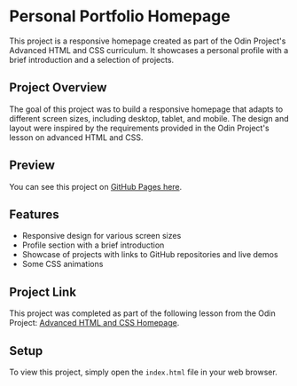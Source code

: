 # Personal Portfolio Homepage

This project is a responsive homepage created as part of the Odin Project's Advanced HTML and CSS curriculum. It showcases a personal profile with a brief introduction and a selection of projects.

## Project Overview

The goal of this project was to build a responsive homepage that adapts to different screen sizes, including desktop, tablet, and mobile. The design and layout were inspired by the requirements provided in the Odin Project's lesson on advanced HTML and CSS.

## Preview

You can see this project on [GitHub Pages here](https://jomcbob.github.io/homepage).

## Features

- Responsive design for various screen sizes
- Profile section with a brief introduction
- Showcase of projects with links to GitHub repositories and live demos
- Some CSS animations

## Project Link

This project was completed as part of the following lesson from the Odin Project: [Advanced HTML and CSS Homepage](https://www.theodinproject.com/paths/full-stack-javascript/courses/html-and-css/lessons/advanced-html-and-css).

## Setup

To view this project, simply open the `index.html` file in your web browser.

